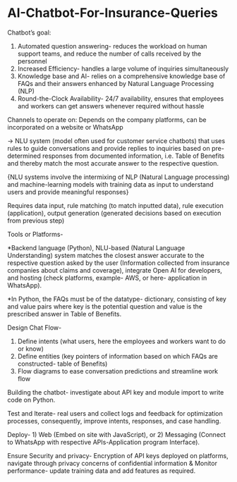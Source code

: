 # AI-Chatbot-For-Insurance-Queries

Chatbot’s goal:
1) Automated question answering- reduces the workload on human support teams, and reduce the number of calls received by the personnel
2) Increased Efficiency- handles a large volume of inquiries simultaneously
3) Knowledge base and AI- relies on a comprehensive knowledge base of FAQs and their answers enhanced by Natural Language Processing (NLP)
4) Round-the-Clock Availability- 24/7 availability, ensures that employees and workers can get answers whenever required without hassle

Channels to operate on: Depends on the company platforms, can be incorporated on a website or WhatsApp

-> NLU system (model often used for customer service chatbots) that uses rules to guide conversations and provide replies to inquiries based on pre-determined responses from documented information, i.e. Table of Benefits and thereby match the most accurate answer to the respective question.

{NLU systems involve the intermixing of NLP (Natural Language processing) and machine-learning models with training data as input to understand users and provide meaningful responses}

Requires data input, rule matching (to match inputted data), rule execution (application), output generation (generated decisions based on execution from previous step)

Tools or Platforms-

*Backend language (Python), NLU-based (Natural Language Understanding) system matches the closest answer accurate to the respective question asked by the user (Information collected from insurance companies about claims and coverage), integrate Open AI for developers, and hosting (check platforms, example- AWS, or here- application in WhatsApp).

*In Python, the FAQs must be of the datatype- dictionary, consisting of key and value pairs where key is the potential question and value is the prescribed answer in Table of Benefits.

Design Chat Flow-
1) Define intents (what users, here the employees and workers want to do or know)
2) Define entities (key pointers of information based on which FAQs are constructed- table of Benefits)
3) Flow diagrams to ease conversation predictions and streamline work flow
   
Building the chatbot- investigate about API key and module import to write code on Python.

Test and Iterate- real users and collect logs and feedback for optimization processes, consequently, improve intents, responses, and case handling.

Deploy- 1) Web (Embed on site with JavaScript), or 2) Messaging (Connect to WhatsApp with respective APIs-Application program Interface).

Ensure Security and privacy- Encryption of API keys deployed on platforms, navigate through privacy concerns of confidential information & Monitor performance- update training data and add features as required.
